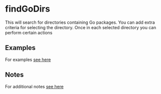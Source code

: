 <!-- Created by mkdoc DO NOT EDIT. -->

# findGoDirs

This will search for directories containing Go packages\. You can add extra
criteria for selecting the directory\. Once in each selected directory you can
perform certain actions



## Examples
For examples [see here](_findGoDirs.EXAMPLES.md)


## Notes
For additional notes [see here](_findGoDirs.NOTES.md)
